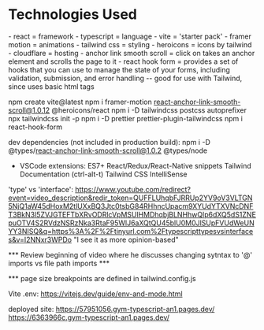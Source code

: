 <h1>Technologies Used</h1>
- react = framework
- typescript = language
- vite = 'starter pack'
- framer motion = animations
- tailwind css = styling
- heroicons = icons by tailwind
- cloudflare = hosting
- anchor link smooth scroll = click on takes an anchor element and scrolls the page to it 
- react hook form = provides a set of hooks that you can use to manage the state of your forms, including validation, submission, and error handling
    -- good for use with Tailwind, since uses basic html tags

npm create vite@latest
npm i framer-motion react-anchor-link-smooth-scroll@1.0.12 @heroicons/react
npm i -D tailwindcss postcss autoprefixer
npx tailwindcss init -p
npm i -D prettier prettier-plugin-tailwindcss
npm i react-hook-form

dev dependencies (not included in production build):
npm i -D @types/react-anchor-link-smooth-scroll@1.0.2 @types/node

* VSCode extensions:    ES7+ React/Redux/React-Native snippets
                        Tailwind Documentation (ctrl-alt-t)
                        Tailwind CSS IntelliSense

'type' vs 'interface': https://www.youtube.com/redirect?event=video_description&redir_token=QUFFLUhqbFJRRUp2YV9oV3VLTGN5NjQ1aW45dHoxM2tlUXxBQ3Jtc0tsbG84RHhncUpacm9XYUdYTXVNcDNFT3BkN3l5ZVJGTEFTbXRvODRlcVpMSUlHMDhqbjBLNHhwQlp6dXQ5dS1ZNEpuOTV4S2RVdzNSRzNka3RtaF95WlJ6aXQtQU45blU0M0JlSUpFVUdWeUNYY3NISQ&q=https%3A%2F%2Ftinyurl.com%2Ftypescripttypesvsinterfaces&v=I2NNxr3WPDo
"I see it as more opinion-based"

*** Review beginning of video where he discusses changing sytntax to '@' imports
vs file path imports ***

*** page size breakpoints are defined in tailwind.config.js

Vite .env: https://vitejs.dev/guide/env-and-mode.html

deployed site: https://57951056.gym-typescript-an1.pages.dev/ https://6363966c.gym-typescript-an1.pages.dev/
